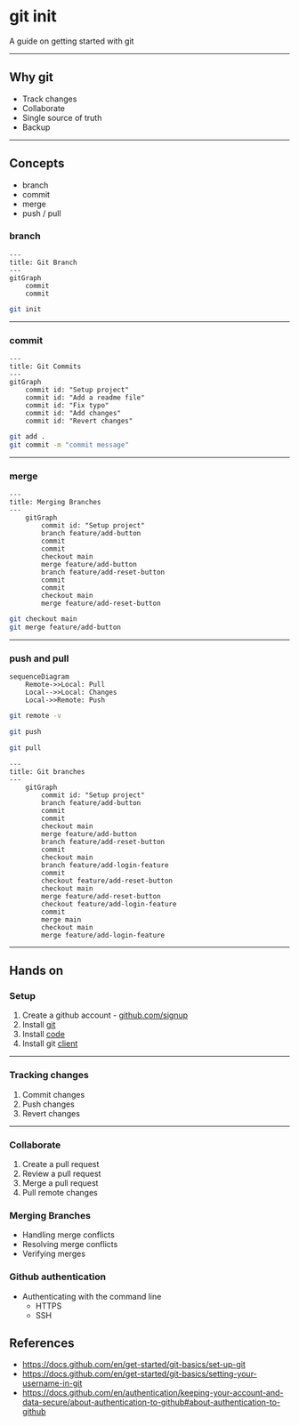 # git init

A guide on getting started with git

---

## Why git

- Track changes
- Collaborate
- Single source of truth
- Backup

---

## Concepts

- branch
- commit
- merge
- push / pull

### branch

```mermaid
---
title: Git Branch
---
gitGraph
    commit
    commit
```

```bash
git init
```

---

### commit

```mermaid
---
title: Git Commits
---
gitGraph
    commit id: "Setup project"
    commit id: "Add a readme file"
    commit id: "Fix typo"
    commit id: "Add changes"
    commit id: "Revert changes"
```

```bash
git add .
git commit -m "commit message"
```

---

### merge

```mermaid
---
title: Merging Branches
---
    gitGraph
        commit id: "Setup project"
        branch feature/add-button
        commit
        commit
        checkout main
        merge feature/add-button
        branch feature/add-reset-button
        commit
        commit
        checkout main
        merge feature/add-reset-button
```

```bash
git checkout main
git merge feature/add-button
```

---

### push and pull

```mermaid
sequenceDiagram
    Remote->>Local: Pull
    Local-->>Local: Changes
    Local->>Remote: Push
```

```bash
git remote -v
```

```bash
git push
```

```bash
git pull
```

```mermaid
---
title: Git branches
---
    gitGraph
        commit id: "Setup project"
        branch feature/add-button
        commit
        commit
        checkout main
        merge feature/add-button
        branch feature/add-reset-button
        commit
        checkout main
        branch feature/add-login-feature
        commit
        checkout feature/add-reset-button
        checkout main
        merge feature/add-reset-button
        checkout feature/add-login-feature
        commit
        merge main
        checkout main
        merge feature/add-login-feature
```

---

## Hands on

### Setup

1. Create a github account - [github.com/signup](https://github.com/signup)
1. Install [git](https://git-scm.com/downloads/win)
1. Install [code](https://apps.microsoft.com/detail/xp9khm4bk9fz7q)
1. Install git [client](https://desktop.github.com/download/)

---

### Tracking changes

1. Commit changes
2. Push changes
3. Revert changes

---

### Collaborate

1. Create a pull request
2. Review a pull request
3. Merge a pull request
4. Pull remote changes

### Merging Branches

- Handling merge conflicts
- Resolving merge conflicts
- Verifying merges

### Github authentication

- Authenticating with the command line
    - HTTPS
    - SSH

## References

- https://docs.github.com/en/get-started/git-basics/set-up-git
- https://docs.github.com/en/get-started/git-basics/setting-your-username-in-git
- https://docs.github.com/en/authentication/keeping-your-account-and-data-secure/about-authentication-to-github#about-authentication-to-github